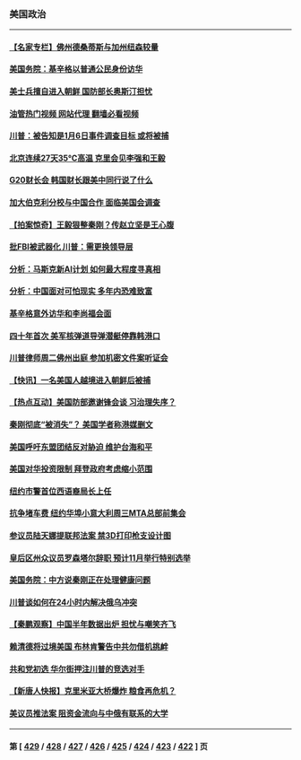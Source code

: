 ### 美国政治
---
#### [【名家专栏】佛州德桑蒂斯与加州纽森较量](../../pages/ncid1078159/n14036863.md?07190845) 
#### [美国务院：基辛格以普通公民身份访华](../../pages/ncid1078159/n14037084.md?07190845) 
#### [美士兵擅自进入朝鲜 国防部长奥斯汀担忧](../../pages/ncid1078159/n14037054.md?07190845) 
#### [油管热门视频 网站代理 翻墙必看视频](http://138.2.39.72:81/youtube.html?epic-marker?07190845)
#### [川普：被告知是1月6日事件调查目标 或将被捕](../../pages/ncid1078159/n14036999.md?07190845) 
#### [北京连续27天35℃高温 克里会见李强和王毅](../../pages/ncid1078159/n14037055.md?07190845) 
#### [G20财长会 韩国财长跟美中同行说了什么](../../pages/ncid1078159/n14037024.md?07190845) 
#### [加大伯克利分校与中国合作 面临美国会调查](../../pages/ncid1078159/n14037012.md?07190845) 
#### [【拍案惊奇】王毅狠整秦刚？传赵立坚是王心腹](../../pages/ncid1078159/n14036897.md?07190845) 
#### [批FBI被武器化 川普：需更换领导层](../../pages/ncid1078159/n14036966.md?07190845) 
#### [分析：马斯克新AI计划 如何最大程度寻真相](../../pages/ncid1078159/n14037004.md?07190845) 
#### [分析：中国面对可怕现实 多年内恐难致富](../../pages/ncid1078159/n14036994.md?07190845) 
#### [基辛格意外访华和李尚福会面](../../pages/ncid1078159/n14037007.md?07190845) 
#### [四十年首次 美军核弹道导弹潜艇停靠韩港口](../../pages/ncid1078159/n14036977.md?07190845) 
#### [川普律师周二佛州出庭 参加机密文件案听证会](../../pages/ncid1078159/n14036440.md?07190845) 
#### [【快讯】一名美国人越境进入朝鲜后被捕](../../pages/ncid1078159/n14036852.md?07190845) 
#### [【热点互动】美国防部邀谢锋会谈 习治理失序？](../../pages/ncid1078159/n14036415.md?07190845) 
#### [秦刚彻底“被消失”？ 美国学者称港媒删文](../../pages/ncid1078159/n14036749.md?07190845) 
#### [美国呼吁东盟团结反对胁迫 维护台海和平](../../pages/ncid1078159/n14036315.md?07190845) 
#### [美国对华投资限制 拜登政府考虑缩小范围](../../pages/ncid1078159/n14036603.md?07190845) 
#### [纽约市警首位西语裔局长上任](../../pages/ncid1078159/n14036523.md?07190845) 
#### [抗争堵车费 纽约华埠小意大利周三MTA总部前集会](../../pages/ncid1078159/n14036525.md?07190845) 
#### [参议员陆天娜提联邦法案 禁3D打印枪支设计图](../../pages/ncid1078159/n14036518.md?07190845) 
#### [皇后区州众议员罗森塔尔辞职 预计11月举行特别选举](../../pages/ncid1078159/n14036528.md?07190845) 
#### [美国务院：中方说秦刚正在处理健康问题](../../pages/ncid1078159/n14036399.md?07190845) 
#### [川普谈如何在24小时内解决俄乌冲突](../../pages/ncid1078159/n14036339.md?07190845) 
#### [【秦鹏观察】中国半年数据出炉 担忧与嘲笑齐飞](../../pages/ncid1078159/n14036428.md?07190845) 
#### [赖清德将过境美国 布林肯警告中共勿借机挑衅](../../pages/ncid1078159/n14036394.md?07190845) 
#### [共和党初选 华尔街押注川普的竞选对手](../../pages/ncid1078159/n14036363.md?07190845) 
#### [【新唐人快报】克里米亚大桥爆炸 粮食再危机？](../../pages/ncid1078159/n14036421.md?07190845) 
#### [美议员推法案 阻资金流向与中俄有联系的大学](../../pages/ncid1078159/n14036313.md?07190845) 

---
#### 第 [ [429](./429.md?07190845) / [428](./428.md?07190845) / [427](./427.md?07190845) / [426](./426.md?07190845) / [425](./425.md?07190845) / [424](./424.md?07190845) / [423](./423.md?07190845) / [422](./422.md?07190845) ] 页
